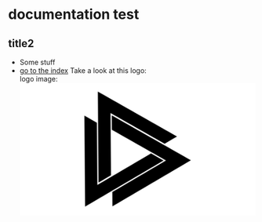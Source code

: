 # documentation test

## title2
* Some stuff
* [go to the index](index.md)
Take a look at this logo:  
logo image: ![do you not see it?](Random-Logo-1.png)